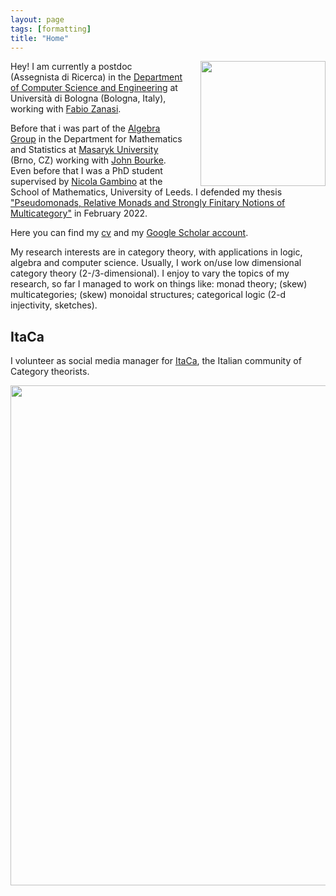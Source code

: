 ```yaml
---
layout: page
tags: [formatting]
title: "Home"
---
```


<a><img style="float:right;margin-left:2em" src="http://globbia.github.io/assets/io_ramen.jpg" align="right" width="200" ></a>


Hey! I am currently a postdoc (Assegnista di Ricerca) in the [Department of Computer Science and Engineering](https://disi.unibo.it/en) at Università di Bologna (Bologna, Italy), working with [Fabio Zanasi](http://www.zanasi.com/fabio/#/main.html). 

Before that i was part of the [Algebra Group](http://www.math.muni.cz/~bourkej/BAS.html) in the Department for Mathematics and Statistics at [Masaryk University](https://www.math.muni.cz/english/) (Brno, CZ) working with [John Bourke](https://www.math.muni.cz/~bourkej/). 
Even before that I was a PhD student supervised by [Nicola Gambino](http://www1.maths.leeds.ac.uk/~pmtng/) at the School of Mathematics, University of Leeds. I defended my thesis ["Pseudomonads, Relative Monads and Strongly Finitary Notions of Multicategory"](https://etheses.whiterose.ac.uk/30578/) in February 2022. 

Here you can find my [cv](Gabriele_Lobbia_CV.pdf) and my [Google Scholar account](https://scholar.google.com/citations?user=xjHu2moAAAAJ&hl=it).

My research interests are in category theory, with applications in logic, algebra and computer science. 
Usually, I work on/use low dimensional category theory (2-/3-dimensional).
I enjoy to vary the topics of my research, so far I managed to work on things like: monad theory; (skew) multicategories; (skew) monoidal structures; categorical logic (2-d injectivity, sketches). 

## ItaCa
I volunteer as social media manager for [ItaCa](https://progetto-itaca.github.io/), the Italian community of Category theorists. 

<a><img src="http://globbia.github.io/assets/bojack_hopper.png" align="middle" width="800" ></a>



